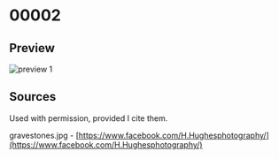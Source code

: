 # 00002

## Preview

![preview 1](preview-1.png?raw=true)

## Sources

Used with permission, provided I cite them.

gravestones.jpg - [https://www.facebook.com/H.Hughesphotography/](https://www.facebook.com/H.Hughesphotography/)
